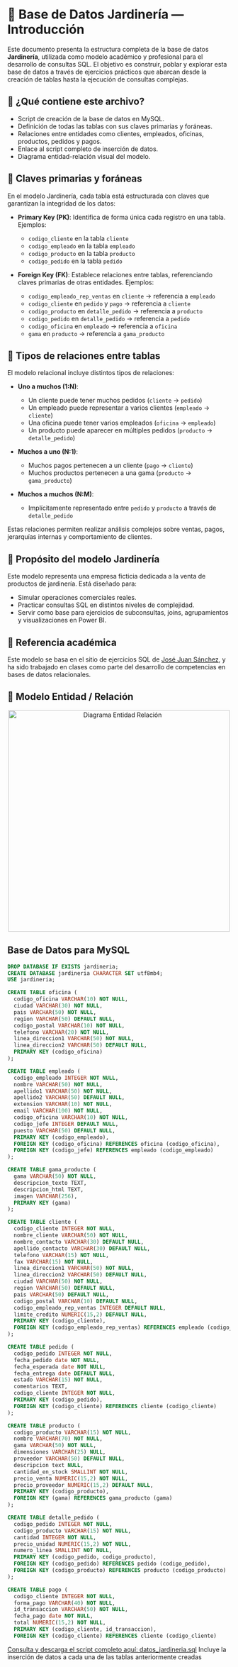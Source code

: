 # 🌱 Base de Datos Jardinería — Introducción

Este documento presenta la estructura completa de la base de datos **Jardinería**, utilizada como modelo académico y profesional para el desarrollo de consultas SQL. El objetivo es construir, poblar y explorar esta base de datos a través de ejercicios prácticos que abarcan desde la creación de tablas hasta la ejecución de consultas complejas.

## 🧩 ¿Qué contiene este archivo?

- Script de creación de la base de datos en MySQL.
- Definición de todas las tablas con sus claves primarias y foráneas.
- Relaciones entre entidades como clientes, empleados, oficinas, productos, pedidos y pagos.
- Enlace al script completo de inserción de datos.
- Diagrama entidad-relación visual del modelo.

## 🔐 Claves primarias y foráneas

En el modelo Jardinería, cada tabla está estructurada con claves que garantizan la integridad de los datos:

- **Primary Key (PK)**: Identifica de forma única cada registro en una tabla. Ejemplos:
  - `codigo_cliente` en la tabla `cliente`
  - `codigo_empleado` en la tabla `empleado`
  - `codigo_producto` en la tabla `producto`
  - `codigo_pedido` en la tabla `pedido`

- **Foreign Key (FK)**: Establece relaciones entre tablas, referenciando claves primarias de otras entidades. Ejemplos:
  - `codigo_empleado_rep_ventas` en `cliente` → referencia a `empleado`
  - `codigo_cliente` en `pedido` y `pago` → referencia a `cliente`
  - `codigo_producto` en `detalle_pedido` → referencia a `producto`
  - `codigo_pedido` en `detalle_pedido` → referencia a `pedido`
  - `codigo_oficina` en `empleado` → referencia a `oficina`
  - `gama` en `producto` → referencia a `gama_producto`

## 🔗 Tipos de relaciones entre tablas

El modelo relacional incluye distintos tipos de relaciones:

- **Uno a muchos (1:N)**:
  - Un cliente puede tener muchos pedidos (`cliente` → `pedido`)
  - Un empleado puede representar a varios clientes (`empleado` → `cliente`)
  - Una oficina puede tener varios empleados (`oficina` → `empleado`)
  - Un producto puede aparecer en múltiples pedidos (`producto` → `detalle_pedido`)

- **Muchos a uno (N:1)**:
  - Muchos pagos pertenecen a un cliente (`pago` → `cliente`)
  - Muchos productos pertenecen a una gama (`producto` → `gama_producto`)

- **Muchos a muchos (N:M)**:
  - Implícitamente representado entre `pedido` y `producto` a través de `detalle_pedido`

Estas relaciones permiten realizar análisis complejos sobre ventas, pagos, jerarquías internas y comportamiento de clientes.

## 🧠 Propósito del modelo Jardinería

Este modelo representa una empresa ficticia dedicada a la venta de productos de jardinería. Está diseñado para:

- Simular operaciones comerciales reales.
- Practicar consultas SQL en distintos niveles de complejidad.
- Servir como base para ejercicios de subconsultas, joins, agrupamientos y visualizaciones en Power BI.

## 🔗 Referencia académica

Este modelo se basa en el sitio de ejercicios SQL de [José Juan Sánchez](https://josejuansanchez.org/bd/ejercicios-consultas-sql/index.html#jardiner%C3%ADa), y ha sido trabajado en clases como parte del desarrollo de competencias en bases de datos relacionales.

## 🔗 Modelo Entidad / Relación
<p align="center">
<img src="./imagenes/jardineria.png" alt="Diagrama Entidad Relación" width="500"/>
</p>


## Base de Datos para MySQL

```sql
DROP DATABASE IF EXISTS jardineria;
CREATE DATABASE jardineria CHARACTER SET utf8mb4;
USE jardineria;

CREATE TABLE oficina (
  codigo_oficina VARCHAR(10) NOT NULL,
  ciudad VARCHAR(30) NOT NULL,
  pais VARCHAR(50) NOT NULL,
  region VARCHAR(50) DEFAULT NULL,
  codigo_postal VARCHAR(10) NOT NULL,
  telefono VARCHAR(20) NOT NULL,
  linea_direccion1 VARCHAR(50) NOT NULL,
  linea_direccion2 VARCHAR(50) DEFAULT NULL,
  PRIMARY KEY (codigo_oficina)
);

CREATE TABLE empleado (
  codigo_empleado INTEGER NOT NULL,
  nombre VARCHAR(50) NOT NULL,
  apellido1 VARCHAR(50) NOT NULL,
  apellido2 VARCHAR(50) DEFAULT NULL,
  extension VARCHAR(10) NOT NULL,
  email VARCHAR(100) NOT NULL,
  codigo_oficina VARCHAR(10) NOT NULL,
  codigo_jefe INTEGER DEFAULT NULL,
  puesto VARCHAR(50) DEFAULT NULL,
  PRIMARY KEY (codigo_empleado),
  FOREIGN KEY (codigo_oficina) REFERENCES oficina (codigo_oficina),
  FOREIGN KEY (codigo_jefe) REFERENCES empleado (codigo_empleado)
);

CREATE TABLE gama_producto (
  gama VARCHAR(50) NOT NULL,
  descripcion_texto TEXT,
  descripcion_html TEXT,
  imagen VARCHAR(256),
  PRIMARY KEY (gama)
);

CREATE TABLE cliente (
  codigo_cliente INTEGER NOT NULL,
  nombre_cliente VARCHAR(50) NOT NULL,
  nombre_contacto VARCHAR(30) DEFAULT NULL,
  apellido_contacto VARCHAR(30) DEFAULT NULL,
  telefono VARCHAR(15) NOT NULL,
  fax VARCHAR(15) NOT NULL,
  linea_direccion1 VARCHAR(50) NOT NULL,
  linea_direccion2 VARCHAR(50) DEFAULT NULL,
  ciudad VARCHAR(50) NOT NULL,
  region VARCHAR(50) DEFAULT NULL,
  pais VARCHAR(50) DEFAULT NULL,
  codigo_postal VARCHAR(10) DEFAULT NULL,
  codigo_empleado_rep_ventas INTEGER DEFAULT NULL,
  limite_credito NUMERIC(15,2) DEFAULT NULL,
  PRIMARY KEY (codigo_cliente),
  FOREIGN KEY (codigo_empleado_rep_ventas) REFERENCES empleado (codigo_empleado)
);

CREATE TABLE pedido (
  codigo_pedido INTEGER NOT NULL,
  fecha_pedido date NOT NULL,
  fecha_esperada date NOT NULL,
  fecha_entrega date DEFAULT NULL,
  estado VARCHAR(15) NOT NULL,
  comentarios TEXT,
  codigo_cliente INTEGER NOT NULL,
  PRIMARY KEY (codigo_pedido),
  FOREIGN KEY (codigo_cliente) REFERENCES cliente (codigo_cliente)
);

CREATE TABLE producto (
  codigo_producto VARCHAR(15) NOT NULL,
  nombre VARCHAR(70) NOT NULL,
  gama VARCHAR(50) NOT NULL,
  dimensiones VARCHAR(25) NULL,
  proveedor VARCHAR(50) DEFAULT NULL,
  descripcion text NULL,
  cantidad_en_stock SMALLINT NOT NULL,
  precio_venta NUMERIC(15,2) NOT NULL,
  precio_proveedor NUMERIC(15,2) DEFAULT NULL,
  PRIMARY KEY (codigo_producto),
  FOREIGN KEY (gama) REFERENCES gama_producto (gama)
);

CREATE TABLE detalle_pedido (
  codigo_pedido INTEGER NOT NULL,
  codigo_producto VARCHAR(15) NOT NULL,
  cantidad INTEGER NOT NULL,
  precio_unidad NUMERIC(15,2) NOT NULL,
  numero_linea SMALLINT NOT NULL,
  PRIMARY KEY (codigo_pedido, codigo_producto),
  FOREIGN KEY (codigo_pedido) REFERENCES pedido (codigo_pedido),
  FOREIGN KEY (codigo_producto) REFERENCES producto (codigo_producto)
);

CREATE TABLE pago (
  codigo_cliente INTEGER NOT NULL,
  forma_pago VARCHAR(40) NOT NULL,
  id_transaccion VARCHAR(50) NOT NULL,
  fecha_pago date NOT NULL,
  total NUMERIC(15,2) NOT NULL,
  PRIMARY KEY (codigo_cliente, id_transaccion),
  FOREIGN KEY (codigo_cliente) REFERENCES cliente (codigo_cliente)
```

[Consulta y descarga el script completo aquí: datos_jardineria.sql](datos_jardineria.sql)  Incluye la inserción de datos a cada una de las tablas anteriormente creadas

